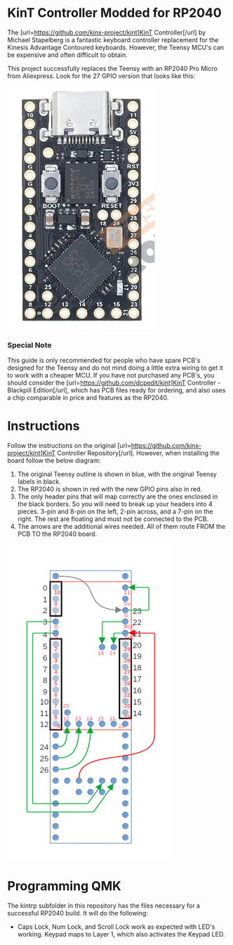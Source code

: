 # KinT Controller Modded for RP2040

The [url=https://github.com/kinx-project/kint]KinT Controller[/url] by Michael Stapelberg is a fantastic keyboard controller replacement for the Kinesis Advantage Contoured keyboards. However, the Teensy MCU's can be expensive and often difficult to obtain.

This project successfully replaces the Teensy with an RP2040 Pro Micro from Aliexpress. Look for the 27 GPIO version that looks like this:

![AliExample](AliExample.webp) 

### Special Note

This guide is only recommended for people who have spare PCB's designed for the Teensy and do not mind doing a little extra wiring to get it to work with a cheaper MCU. If you have not purchased any PCB's, you should consider the [url=https://github.com/dcpedit/kint]KinT Controller - Blackpill Edition[/url], which has PCB files ready for ordering, and also uses a chip comparable in price and features as the RP2040.

# Instructions

Follow the instructions on the original [url=https://github.com/kinx-project/kint]KinT Controller Repository[/url]. However, when installing the board follow the below diagram:

1. The original Teensy outline is shown in blue, with the original Teensy labels in black.
2. The RP2040 is shown in red with the new GPIO pins also in red.
3. The only header pins that will map correctly are the ones enclosed in the black borders. So you will need to break up your headers into 4 pieces. 3-pin and 8-pin on the left, 2-pin across, and a 7-pin on the right. The rest are floating and must not be connected to the PCB.
4. The arrows are the additional wires needed. All of them route FROM the PCB TO the RP2040 board. 

![BoardDiagram](KinT_to_RP2040_Wiring_2.png)

# Programming QMK

The kintrp subfolder in this repository has the files necessary for a successful RP2040 build. It will do the following:

* Caps Lock, Num Lock, and Scroll Lock work as expected with LED's working. Keypad maps to Layer 1, which also activates the Keypad LED.
